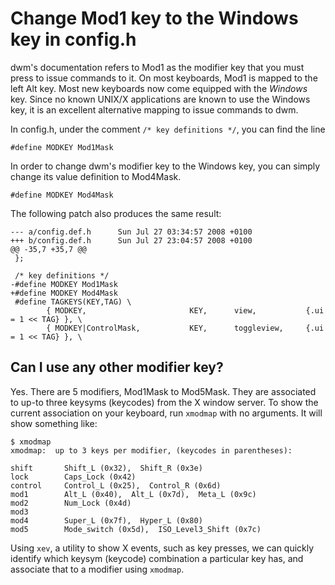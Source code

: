 Change Mod1 key to the Windows key in config.h
==============================================

dwm's documentation refers to Mod1 as the modifier key that you must press to
issue commands to it.  On most keyboards, Mod1 is mapped to the left Alt key.
Most new keyboards now come equipped with the *Windows* key.  Since no known
UNIX/X applications are known to use the Windows key, it is an excellent
alternative mapping to issue commands to dwm.

In config.h, under the comment `/* key definitions */`, you can find the line

	#define MODKEY Mod1Mask

In order to change dwm's modifier key to the Windows key, you can simply change
its value definition to Mod4Mask.

	#define MODKEY Mod4Mask

The following patch also produces the same result:

	--- a/config.def.h      Sun Jul 27 03:34:57 2008 +0100
	+++ b/config.def.h      Sun Jul 27 23:04:57 2008 +0100
	@@ -35,7 +35,7 @@
	 };
	
	 /* key definitions */
	-#define MODKEY Mod1Mask
	+#define MODKEY Mod4Mask
	 #define TAGKEYS(KEY,TAG) \
	        { MODKEY,                       KEY,      view,           {.ui = 1 << TAG} }, \
	        { MODKEY|ControlMask,           KEY,      toggleview,     {.ui = 1 << TAG} }, \

Can I use any other modifier key?
---------------------------------

Yes.
There are 5 modifiers, Mod1Mask to Mod5Mask. They are associated to up-to
three keysyms (keycodes) from the X window server. To show the current
association on your keyboard, run `xmodmap` with no arguments. It will show
something like:

	$ xmodmap 
	xmodmap:  up to 3 keys per modifier, (keycodes in parentheses):
	
	shift       Shift_L (0x32),  Shift_R (0x3e)
	lock        Caps_Lock (0x42)
	control     Control_L (0x25),  Control_R (0x6d)
	mod1        Alt_L (0x40),  Alt_L (0x7d),  Meta_L (0x9c)
	mod2        Num_Lock (0x4d)
	mod3      
	mod4        Super_L (0x7f),  Hyper_L (0x80)
	mod5        Mode_switch (0x5d),  ISO_Level3_Shift (0x7c)

Using `xev`, a utility to show X events, such as key presses, we can quickly
identify which keysym (keycode) combination a particular key has, and associate
that to a modifier using `xmodmap`.
